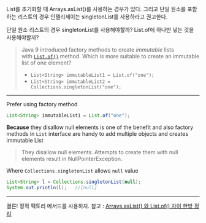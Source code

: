 List를 초기화할 때 Arrays.asList()를 사용하는 경우가 있다. 그리고 단일 원소를 포함하는 리스트의 경우 인텔리제이는 singletonList를 사용하라고 권고한다.

단일 원소 리스트의 경우 singletonList를 사용해야할까? List.of에 하나만 넣는 것을 사용해야할까?

>Java 9 introduced factory methods to create _immutable_ lists with [`List.of()`](https://docs.oracle.com/javase/9/docs/api/java/util/List.html#of-E-) method.
>Which is more suitable to create an immutable list of one element?
>
> - `List<String> immutableList1 = List.of("one");`
> - `List<String> immutableList2 = Collections.singletonList("one");`

---
Prefer using factory method

```java
List<String> immutableList1 = List.of("one");
```

**Because** they disallow null elements is one of the benefit and also factory methods in `List` interface are handy to add multiple objects and creates immutable List

> They disallow null elements. Attempts to create them with null elements result in NullPointerException.

Where `Collections.singletonList` allows `null` value

```java
List<String> l = Collections.singletonList(null);
System.out.println(l);   //[null]
```
---
결론! 정적 팩토리 메서드를 사용하자.
참고 : [Arrays.asList() 와 List.of() 차이 한방 정리](https://inpa.tistory.com/entry/JAVA-%E2%98%95-ArraysasList-%EC%99%80-Listof-%EC%B0%A8%EC%9D%B4-%ED%95%9C%EB%B0%A9-%EC%A0%95%EB%A6%AC)

